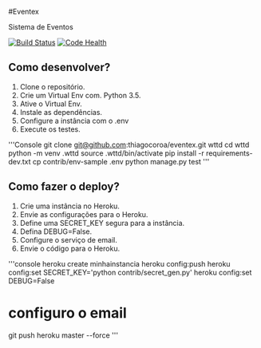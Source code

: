 #Eventex

Sistema de Eventos

[![Build Status](https://travis-ci.org/thiagocoroa/origin.svg?branch=master)](https://travis-ci.org/thiagocoroa/origin)
[![Code Health](https://landscape.io/github/thiagocoroa/origin/master/landscape.svg?style=flat)](https://landscape.io/github/thiagocoroa/origin/master)

## Como desenvolver?

1. Clone o repositório.
2. Crie um Virtual Env com. Python 3.5.
3. Ative o Virtual Env.
4. Instale as dependências.
5. Configure a instância com o .env
6. Execute os testes.

'''Console
git clone git@github.com:thiagocoroa/eventex.git wttd
cd wttd
python -m venv .wttd
source .wttd/bin/activate
pip install -r requirements-dev.txt
cp contrib/env-sample .env
python manage.py test
'''

## Como fazer o deploy?

1. Crie uma instância no Heroku.
2. Envie as configurações para o Heroku.
3. Define uma SECRET_KEY segura para a instância.
4. Defina DEBUG=False.
5. Configure o serviço de email.
6. Envie o código para o Heroku.

'''console
heroku create minhainstancia
heroku config:push
heroku config:set SECRET_KEY='python contrib/secret_gen.py'
heroku config:set DEBUG=False
# configuro o email
git push heroku master --force
'''